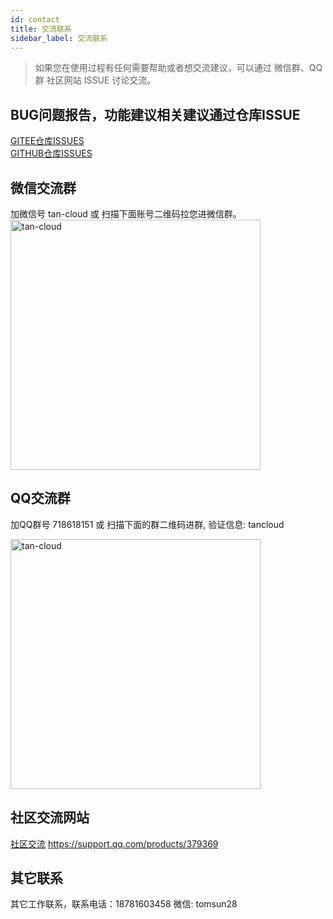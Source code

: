 ```yaml
---
id: contact  
title: 交流联系    
sidebar_label: 交流联系     
---
```

> 如果您在使用过程有任何需要帮助或者想交流建议，可以通过 微信群、QQ群 社区网站 ISSUE 讨论交流。

## BUG问题报告，功能建议相关建议通过仓库ISSUE

[GITEE仓库ISSUES](https://gitee.com/usthe/hertzbeat/issues)   
[GITHUB仓库ISSUES](https://github.com/usthe/hertzbeat/issues)

## 微信交流群   

加微信号 tan-cloud 或 扫描下面账号二维码拉您进微信群。
<img alt="tan-cloud" src="https://tancloud.gd2.qingstor.com/img/docs/help/qq-qr.jpg" width="400"/>       

## QQ交流群   

加QQ群号 718618151 或 扫描下面的群二维码进群, 验证信息: tancloud        

<img alt="tan-cloud" src="https://tancloud.gd2.qingstor.com/img/docs/help/qq-qr.jpg" width="400"/>          

## 社区交流网站

[社区交流](https://support.qq.com/products/379369)  https://support.qq.com/products/379369

## 其它联系  
其它工作联系，联系电话：18781603458 微信: tomsun28     


